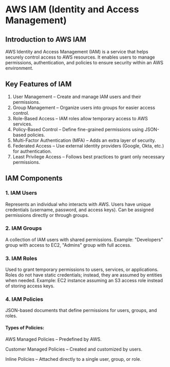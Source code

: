 # AWS IAM (Identity and Access Management)

## Introduction to AWS IAM
AWS Identity and Access Management (IAM) is a service that helps securely control access to AWS resources. It enables users to manage permissions, authentication, and policies to ensure security within an AWS environment.

## Key Features of IAM
1. User Management – Create and manage IAM users and their permissions.
2. Group Management – Organize users into groups for easier access control.
3. Role-Based Access – IAM roles allow temporary access to AWS services.
4. Policy-Based Control – Define fine-grained permissions using JSON-based policies.
5. Multi-Factor Authentication (MFA) – Adds an extra layer of security.
6. Federated Access – Use external identity providers (Google, Okta, etc.) for authentication.
7. Least Privilege Access – Follows best practices to grant only necessary permissions.

## IAM Components
### 1. IAM Users
Represents an individual who interacts with AWS.
Users have unique credentials (username, password, and access keys).
Can be assigned permissions directly or through groups.

### 2. IAM Groups
A collection of IAM users with shared permissions.
Example: "Developers" group with access to EC2, "Admins" group with full access.

### 3. IAM Roles
Used to grant temporary permissions to users, services, or applications.
Roles do not have static credentials; instead, they are assumed by entities when needed.
Example: EC2 instance assuming an S3 access role instead of storing access keys.

### 4. IAM Policies
JSON-based documents that define permissions for users, groups, and roles.
 
 #### Types of Policies:

  AWS Managed Policies – Predefined by AWS.

  Customer Managed Policies – Created and customized by users.
  
  Inline Policies – Attached directly to a single user, group, or role.